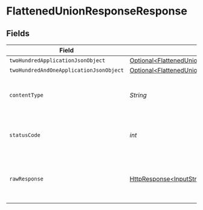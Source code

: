 # FlattenedUnionResponseResponse


## Fields

| Field                                                                                                                                      | Type                                                                                                                                       | Required                                                                                                                                   | Description                                                                                                                                |
| ------------------------------------------------------------------------------------------------------------------------------------------ | ------------------------------------------------------------------------------------------------------------------------------------------ | ------------------------------------------------------------------------------------------------------------------------------------------ | ------------------------------------------------------------------------------------------------------------------------------------------ |
| `twoHundredApplicationJsonObject`                                                                                                          | [Optional\<FlattenedUnionResponseResponseBody>](../../models/operations/FlattenedUnionResponseResponseBody.md)                             | :heavy_minus_sign:                                                                                                                         | OK                                                                                                                                         |
| `twoHundredAndOneApplicationJsonObject`                                                                                                    | [Optional\<FlattenedUnionResponseResponseBodiesResponseBody>](../../models/operations/FlattenedUnionResponseResponseBodiesResponseBody.md) | :heavy_minus_sign:                                                                                                                         | Created                                                                                                                                    |
| `contentType`                                                                                                                              | *String*                                                                                                                                   | :heavy_check_mark:                                                                                                                         | HTTP response content type for this operation                                                                                              |
| `statusCode`                                                                                                                               | *int*                                                                                                                                      | :heavy_check_mark:                                                                                                                         | HTTP response status code for this operation                                                                                               |
| `rawResponse`                                                                                                                              | [HttpResponse\<InputStream>](https://docs.oracle.com/en/java/javase/11/docs/api/java.net.http/java/net/http/HttpResponse.html)             | :heavy_check_mark:                                                                                                                         | Raw HTTP response; suitable for custom response parsing                                                                                    |